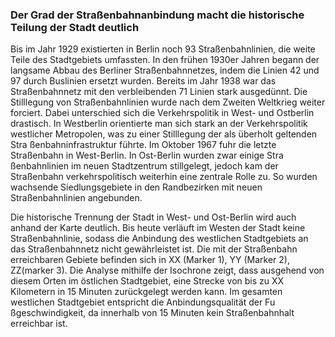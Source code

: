 ### Der Grad der Straßenbahnanbindung macht die historische Teilung der Stadt deutlich

Bis im Jahr 1929 existierten in Berlin noch 93 Straßenbahnlinien, die weite Teile des Stadtgebiets umfassten. In den  frühen 1930er
 Jahren begann der langsame Abbau des Berliner Straßenbahnnetzes, indem die Linien 42 und 97 durch Buslinien ersetzt wurden. Bereits im
  Jahr 1938 war das Straßenbahnnetz mit den verbleibenden 71 Linien stark ausgedünnt. Die Stilllegung von Straßenbahnlinien wurde nach
   dem Zweiten Weltkrieg weiter forciert. Dabei unterschied sich die Verkehrspolitik in West- und Ostberlin drastisch. In Westberlin
    orientierte man sich stark an der Verkehrspolitik westlicher Metropolen, was zu einer Stilllegung der als überholt geltenden Stra
    ßenbahninfrastruktur führte. Im Oktober 1967 fuhr die letzte Straßenbahn in West-Berlin. In Ost-Berlin wurden zwar einige Stra
    ßenbahnlinien im neuen Stadtzentrum stillgelegt, jedoch kam der Straßenbahn verkehrspolitisch weiterhin eine zentrale Rolle zu. So
     wurden wachsende Siedlungsgebiete in den Randbezirken mit neuen Straßenbahnlinien angebunden.


Die historische Trennung der Stadt in West- und Ost-Berlin wird auch anhand der Karte deutlich. Bis heute verläuft im Westen der Stadt
 keine Straßenbahnlinie, sodass die Anbindung des westlichen Stadtgebiets an das Straßenbahnnetz nicht gewährleistet ist. Die mit der
  Straßenbahn erreichbaren Gebiete befinden sich in <span class="todo">XX (Marker 1), YY (Marker 2), ZZ(marker 3)</span>. Die Analyse
   mithilfe der Isochrone zeigt, dass ausgehend von diesem Orten im östlichen Stadtgebiet, eine Strecke von bis zu <span class="todo">XX
   </span> Kilometern in 15 Minuten zurückgelegt werden kann. Im gesamten westlichen Stadtgebiet entspricht die Anbindungsqualität der Fu
   ßgeschwindigkeit, da innerhalb von 15 Minuten kein Straßenbahnhalt erreichbar ist.
